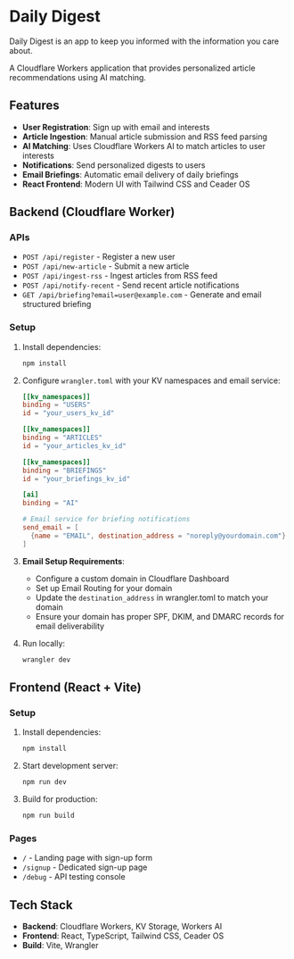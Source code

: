 # Daily Digest

Daily Digest is an app to keep you informed with the information you care about.

A Cloudflare Workers application that provides personalized article recommendations using AI matching.

## Features

- **User Registration**: Sign up with email and interests
- **Article Ingestion**: Manual article submission and RSS feed parsing
- **AI Matching**: Uses Cloudflare Workers AI to match articles to user interests
- **Notifications**: Send personalized digests to users
- **Email Briefings**: Automatic email delivery of daily briefings
- **React Frontend**: Modern UI with Tailwind CSS and Ceader OS

## Backend (Cloudflare Worker)

### APIs

- `POST /api/register` - Register a new user
- `POST /api/new-article` - Submit a new article
- `POST /api/ingest-rss` - Ingest articles from RSS feed
- `POST /api/notify-recent` - Send recent article notifications
- `GET /api/briefing?email=user@example.com` - Generate and email structured briefing

### Setup

1. Install dependencies:
   ```bash
   npm install
   ```

2. Configure `wrangler.toml` with your KV namespaces and email service:
   ```toml
   [[kv_namespaces]]
   binding = "USERS"
   id = "your_users_kv_id"

   [[kv_namespaces]]
   binding = "ARTICLES"
   id = "your_articles_kv_id"

   [[kv_namespaces]]
   binding = "BRIEFINGS"
   id = "your_briefings_kv_id"

   [ai]
   binding = "AI"

   # Email service for briefing notifications
   send_email = [
     {name = "EMAIL", destination_address = "noreply@yourdomain.com"}
   ]
   ```

3. **Email Setup Requirements**:
   - Configure a custom domain in Cloudflare Dashboard
   - Set up Email Routing for your domain
   - Update the `destination_address` in wrangler.toml to match your domain
   - Ensure your domain has proper SPF, DKIM, and DMARC records for email deliverability

4. Run locally:
   ```bash
   wrangler dev
   ```

## Frontend (React + Vite)

### Setup

1. Install dependencies:
   ```bash
   npm install
   ```

2. Start development server:
   ```bash
   npm run dev
   ```

3. Build for production:
   ```bash
   npm run build
   ```

### Pages

- `/` - Landing page with sign-up form
- `/signup` - Dedicated sign-up page
- `/debug` - API testing console

## Tech Stack

- **Backend**: Cloudflare Workers, KV Storage, Workers AI
- **Frontend**: React, TypeScript, Tailwind CSS, Ceader OS
- **Build**: Vite, Wrangler

